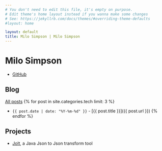 ```yaml
---
# You don't need to edit this file, it's empty on purpose.
# Edit theme's home layout instead if you wanna make some changes
# See: https://jekyllrb.com/docs/themes/#overriding-theme-defaults
#layout: home

layout: default
title: Milo Simpson | Milo Simpson
---
```


# Milo Simpson

- [GitHub](https://github.com/milosimpson)

## Blog

[All posts](/blog.html)
{% for post in site.categories.tech limit: 3 %}
- `{{ post.date | date: "%Y-%m-%d" }}` - [{{ post.title }}]({{ post.url }}) {% endfor %}

## Projects

- [Jolt](https://github.com/bazaarvoice/jolt), a Java Json to Json transform tool
